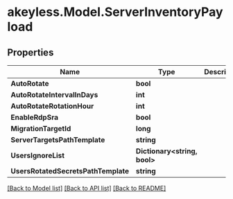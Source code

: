 # akeyless.Model.ServerInventoryPayload

## Properties

Name | Type | Description | Notes
------------ | ------------- | ------------- | -------------
**AutoRotate** | **bool** |  | [optional] 
**AutoRotateIntervalInDays** | **int** |  | [optional] 
**AutoRotateRotationHour** | **int** |  | [optional] 
**EnableRdpSra** | **bool** |  | [optional] 
**MigrationTargetId** | **long** |  | [optional] 
**ServerTargetsPathTemplate** | **string** |  | [optional] 
**UsersIgnoreList** | **Dictionary&lt;string, bool&gt;** |  | [optional] 
**UsersRotatedSecretsPathTemplate** | **string** |  | [optional] 

[[Back to Model list]](../README.md#documentation-for-models) [[Back to API list]](../README.md#documentation-for-api-endpoints) [[Back to README]](../README.md)

